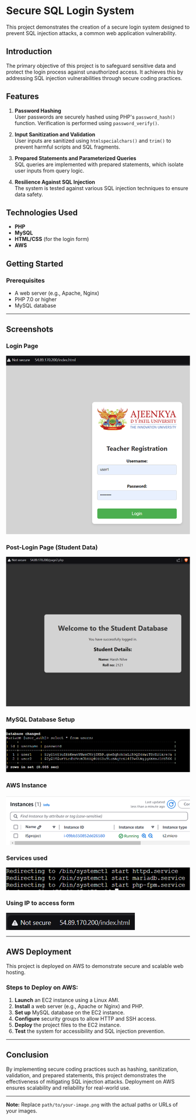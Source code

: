 # **Secure SQL Login System**

This project demonstrates the creation of a secure login system designed to prevent SQL injection attacks, a common web application vulnerability.

## **Introduction**
The primary objective of this project is to safeguard sensitive data and protect the login process against unauthorized access. It achieves this by addressing SQL injection vulnerabilities through secure coding practices.

## **Features**
1. **Password Hashing**  
   User passwords are securely hashed using PHP's `password_hash()` function. Verification is performed using `password_verify()`.

2. **Input Sanitization and Validation**  
   User inputs are sanitized using `htmlspecialchars()` and `trim()` to prevent harmful scripts and SQL fragments.

3. **Prepared Statements and Parameterized Queries**  
   SQL queries are implemented with prepared statements, which isolate user inputs from query logic.

4. **Resilience Against SQL Injection**  
   The system is tested against various SQL injection techniques to ensure data safety.

## **Technologies Used**
- **PHP**
- **MySQL**
- **HTML/CSS** (for the login form)
- **AWS**

## **Getting Started**
### **Prerequisites**
- A web server (e.g., Apache, Nginx)
- PHP 7.0 or higher
- MySQL database

---

## **Screenshots**

### **Login Page**
![Login Page](images/form.png)

### **Post-Login Page (Student Data)**
![Post-Login Page](images/Page2.png)

### **MySQL Database Setup**
![MySQL Database](images/db.png)

### **AWS Instance**
![AWS Instance](images/AWSinstance.png)
### **Services used**
![Services used](images/Servicesused.png)
### **Using IP to access form**
![Using IP to access form -AWS](images/ip_to_accesform.png)

---

## **AWS Deployment**
This project is deployed on AWS to demonstrate secure and scalable web hosting.

### **Steps to Deploy on AWS:**
1. **Launch** an EC2 instance using a Linux AMI.  
2. **Install** a web server (e.g., Apache or Nginx) and PHP.  
3. **Set up** MySQL database on the EC2 instance.  
4. **Configure** security groups to allow HTTP and SSH access.  
5. **Deploy** the project files to the EC2 instance.  
6. **Test** the system for accessibility and SQL injection prevention.

---

## **Conclusion**
By implementing secure coding practices such as hashing, sanitization, validation, and prepared statements, this project demonstrates the effectiveness of mitigating SQL injection attacks. Deployment on AWS ensures scalability and reliability for real-world use.

---

**Note:** Replace `path/to/your-image.png` with the actual paths or URLs of your images.
